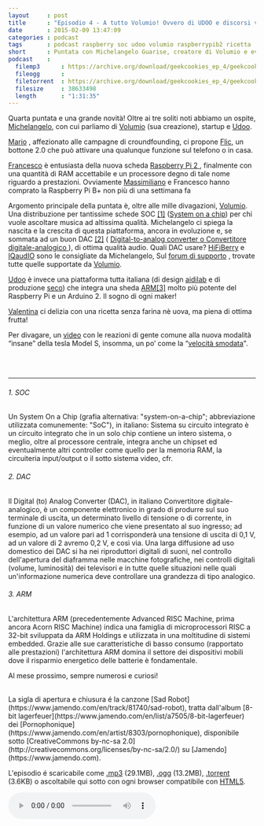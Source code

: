 ```yaml
---
layout     : post
title      : "Episodio 4 - A tutto Volumio! Ovvero di UDOO e discorsi vari."
date       : 2015-02-09 13:47:09
categories : podcast
tags       : podcast raspberry soc udoo volumio raspberrypib2 ricetta
short      : Puntata con Michelangelo Guarise, creatore di Volumio e evangelista della board  UDOO italianissima, con interessanti discorsi senza una meta precisa.
podcast    :
  filemp3      : https://archive.org/download/geekcookies_ep_4/geekcookies_ep_4.mp3
  fileogg      : 
  filetorrent  : https://archive.org/download/geekcookies_ep_4/geekcookies_ep_4_archive.torrent
  filesize     : 38633498
  length       : "1:31:35"
--- 
```

Quarta puntata e una grande novità! Oltre ai tre soliti noti abbiamo un ospite, [Michelangelo][contattomic], con cui parliamo di [Volumio][volumio] (sua creazione), startup e [Udoo][udoo].

[Mario][contattomar] , affezionato alle campagne di croundfounding, ci propone [Flic](https://www.indiegogo.com/projects/flic-the-wireless-smart-button), un bottone 2.0 che può attivare una qualunque funzione sul telefono o in casa.

[Francesco][contattofra] è entusiasta della nuova scheda [Raspberry Pi 2 ](http://www.raspberrypi.org/raspberry-pi-2-on-sale/), finalmente con una quantità di RAM accettabile e un processore degno di tale nome riguardo a prestazioni. Ovviamente [Massimiliano][contattomas] e Francesco hanno comprato la Raspberry Pi B+ non più di una settimana fa

Argomento principale della puntata è, oltre alle mille divagazioni, [Volumio][volumio]. Una distribuzione per tantissime schede SOC [[1]](#1) ([System on a chip](http://it.wikipedia.org/wiki/System-on-a-chip)) per chi vuole ascoltare musica ad altissima qualità. Michelangelo ci spiega la nascita e la crescita di questa piattaforma, ancora in evoluzione e, se sommata ad un buon DAC [[2]](#2) ( [Digital-to-analog converter o Convertitore digitale-analogico
](http://it.wikipedia.org/wiki/Convertitore_digitale-analogico)), di ottima qualità audio.
Quali DAC usare? [HiFiBerry](https://www.hifiberry.com/dacplus/) e [IQaudIO](http://iqaudio.com/?page_id=454) sono le consigliate da Michelangelo, Sul [forum di supporto](https://volumio.org/forum/list-i2s-dacs-for-raspberry-t1103.html) , trovate tutte quelle supportate da [Volumio][volumio].

[Udoo][udoo] è invece una piattaforma tutta italiana (di design [aidilab](http://www.aidilab.com/) e di produzione [seco](http://www.seco.com/)) che integra una sheda [ARM](http://it.wikipedia.org/wiki/Architettura_ARM)[[3]](#3) molto più potente del Raspberry Pi e un Arduino 2. Il sogno di ogni maker!

[Valentina][contattoval] ci delizia con una ricetta senza farina nè uova, ma piena di ottima frutta!

Per divagare, un [video](http://youtu.be/LpaLgF1uLB8) con le reazioni di gente comune alla nuova modalità “insane” della tesla Model S, insomma, un po’ come la “[velocità smodata](http://youtu.be/NeGBiDMot7A)".

<br/><br/>

---

###### <a id="1"></a>1. SOC

Un System On a Chip (grafia alternativa: "system-on-a-chip"; abbreviazione utilizzata comunemente: "SoC"), in italiano: Sistema su circuito integrato è un circuito integrato che in un solo chip contiene un intero sistema, o meglio, oltre al processore centrale, integra anche un chipset ed eventualmente altri controller come quello per la memoria RAM, la circuiteria input/output o il sotto sistema video, cfr.

###### <a id="2"></a>2. DAC

Il Digital (to) Analog Converter (DAC), in italiano Convertitore digitale-analogico, è un componente elettronico in grado di produrre sul suo terminale di uscita, un determinato livello di tensione o di corrente, in funzione di un valore numerico che viene presentato al suo ingresso; ad esempio, ad un valore pari ad 1 corrisponderà una tensione di uscita di 0,1 V, ad un valore di 2 avremo 0,2 V, e così via. Una larga diffusione ad uso domestico dei DAC si ha nei riproduttori digitali di suoni, nel controllo dell'apertura del diaframma nelle macchine fotografiche, nei controlli digitali (volume, luminosità) dei televisori e in tutte quelle situazioni nelle quali un'informazione numerica deve controllare una grandezza di tipo analogico.

###### <a id="3"></a>3. ARM

L'architettura ARM (precedentemente Advanced RISC Machine, prima ancora Acorn RISC Machine) indica una famiglia di microprocessori RISC a 32-bit sviluppata da ARM Holdings e utilizzata in una moltitudine di sistemi embedded. Grazie alle sue caratteristiche di basso consumo (rapportato alle prestazioni) l'architettura ARM domina il settore dei dispositivi mobili dove il risparmio energetico delle batterie è fondamentale.

Al mese prossimo, sempre numerosi e curiosi!

<!-- more -->

<br />
La sigla di apertura e chiusura é la canzone [Sad Robot](https://www.jamendo.com/en/track/81740/sad-robot), tratta dall'album [8-bit lagerfeuer](https://www.jamendo.com/en/list/a7505/8-bit-lagerfeuer) dei [Pornophonique](https://www.jamendo.com/en/artist/8303/pornophonique), disponibile sotto [CreativeCommons by-nc-sa 2.0](http://creativecommons.org/licenses/by-nc-sa/2.0/) su [Jamendo](https://www.jamendo.com).

L'episodio é scaricabile come [.mp3]({{page.podcast.filemp3}}) (29.1MB), [.ogg]({{page.podcast.fileogg}}) (13.2MB), [.torrent]({{page.podcast.filetorrent}}) (3.6KB) o ascoltabile qui sotto con ogni browser compatibile con [HTML5](http://html5test.com/).


<!--HTML5 audio player,see http://www.bloggerbuster.com/2012/07/how-to-add-music-player-in-blogspot.html-->
<audio preload = "metadata" controls> 
<source src="{{page.podcast.filemp3}}" /> 
If you cannot see the audio controls, your browser does not support the audio element 
</audio>


[contattofra]: https://twitter.com/cesco_78 
[contattomar]: https://twitter.com/kidpixo 
[contattomas]: https://twitter.com/fanciullim
[contattomic]: https://volumio.org/author/michelangelo/
[contattoval]: http://www.brododicoccole.com
[volumio]: https://volumio.org
[udoo]: http://www.udoo.org/features/
